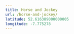 ```yaml
---
title: Horse and Jockey
url: /horse-and-jockey/
latitude: 52.616389000000005
longitude: -7.775278
---
```

